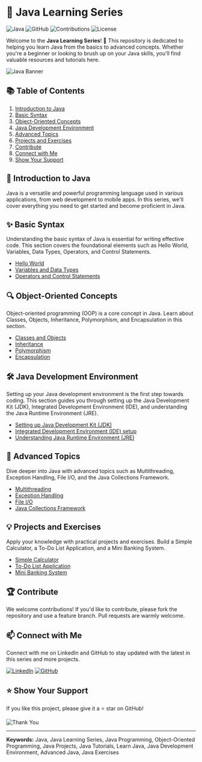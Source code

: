 # 🚀 Java Learning Series

![Java](https://img.shields.io/badge/Java-Programming%20Language-blue) ![GitHub](https://img.shields.io/github/stars/kushalsharma0702/java-learning-series?style=social) ![Contributions](https://img.shields.io/badge/Contributions-Welcome-brightgreen) ![License](https://img.shields.io/github/license/kushalsharma0702/java-learning-series)

Welcome to the **Java Learning Series**! 🌟 This repository is dedicated to helping you learn Java from the basics to advanced concepts. Whether you're a beginner or looking to brush up on your Java skills, you'll find valuable resources and tutorials here.

![Java Banner](https://media.giphy.com/media/v1.Y2lkPTc5MGI3NjExajI4enRib2Y1MmtxandqZ3dsbGE4ZHc1NmkwYjRvYWo4d3l4ZDJhMiZlcD12MV9naWZzX3NlYXJjaCZjdD1n/RbDKaczqWovIugyJmW/giphy.gif)

## 📚 Table of Contents

1. [Introduction to Java](#introduction-to-java)
2. [Basic Syntax](#basic-syntax)
3. [Object-Oriented Concepts](#object-oriented-concepts)
4. [Java Development Environment](#java-development-environment)
5. [Advanced Topics](#advanced-topics)
6. [Projects and Exercises](#projects-and-exercises)
7. [Contribute](#contribute)
8. [Connect with Me](#connect-with-me)
9. [Show Your Support](#show-your-support)

## 📖 Introduction to Java

Java is a versatile and powerful programming language used in various applications, from web development to mobile apps. In this series, we'll cover everything you need to get started and become proficient in Java.

## ✨ Basic Syntax

Understanding the basic syntax of Java is essential for writing effective code. This section covers the foundational elements such as Hello World, Variables, Data Types, Operators, and Control Statements.

- [Hello World](#hello-world)
- [Variables and Data Types](#variables-and-data-types)
- [Operators and Control Statements](#operators-and-control-statements)

## 🔍 Object-Oriented Concepts

Object-oriented programming (OOP) is a core concept in Java. Learn about Classes, Objects, Inheritance, Polymorphism, and Encapsulation in this section.

- [Classes and Objects](#classes-and-objects)
- [Inheritance](#inheritance)
- [Polymorphism](#polymorphism)
- [Encapsulation](#encapsulation)

## 🛠 Java Development Environment

Setting up your Java development environment is the first step towards coding. This section guides you through setting up the Java Development Kit (JDK), Integrated Development Environment (IDE), and understanding the Java Runtime Environment (JRE).

- [Setting up Java Development Kit (JDK)](#setting-up-java-development-kit-jdk)
- [Integrated Development Environment (IDE) setup](#integrated-development-environment-ide-setup)
- [Understanding Java Runtime Environment (JRE)](#understanding-java-runtime-environment-jre)

## 🚀 Advanced Topics

Dive deeper into Java with advanced topics such as Multithreading, Exception Handling, File I/O, and the Java Collections Framework.

- [Multithreading](#multithreading)
- [Exception Handling](#exception-handling)
- [File I/O](#file-io)
- [Java Collections Framework](#java-collections-framework)

## 💡 Projects and Exercises

Apply your knowledge with practical projects and exercises. Build a Simple Calculator, a To-Do List Application, and a Mini Banking System.

- [Simple Calculator](#simple-calculator)
- [To-Do List Application](#to-do-list-application)
- [Mini Banking System](#mini-banking-system)

## 🏆 Contribute

We welcome contributions! If you'd like to contribute, please fork the repository and use a feature branch. Pull requests are warmly welcome.

## 📫 Connect with Me

Connect with me on LinkedIn and GitHub to stay updated with the latest in this series and more projects.

[![LinkedIn](https://img.shields.io/badge/LinkedIn-Follow-blue)](https://www.linkedin.com/in/kushalsharma0702/)
[![GitHub](https://img.shields.io/badge/GitHub-Follow-lightgrey)](https://github.com/kushalsharma0702)

## ⭐ Show Your Support

If you like this project, please give it a ⭐ star on GitHub!

![Thank You](https://media.giphy.com/media/3o6Zt6KHxJTbXCnSvu/giphy.gif?cid=790b761107js6a5i4355tom9mity3fn8bxky0reywe8r60k9&ep=v1_gifs_search&rid=giphy.gif&ct=g)

---

**Keywords:** Java, Java Learning Series, Java Programming, Object-Oriented Programming, Java Projects, Java Tutorials, Learn Java, Java Development Environment, Advanced Java, Java Exercises
